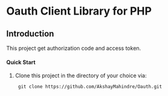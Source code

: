# Oauth Client Library for PHP

## Introduction

This project get authorization code and access token.

#### Quick Start

1. Clone this project in the directory of your choice via:

        git clone https://github.com/AkshayMahindre/Oauth.git
